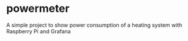 # powermeter
A simple project to show power consumption of a heating system with Raspberry Pi and Grafana
